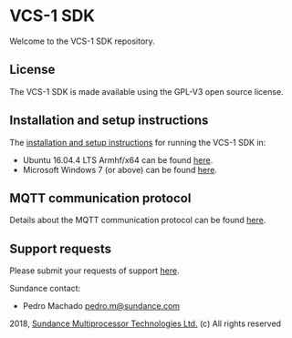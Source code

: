 # VCS-1 SDK
Welcome to the VCS-1 SDK repository.

## License
The VCS-1 SDK is made available using the GPL-V3 open source license.

## Installation and setup instructions
The [installation and setup instructions](https://github.com/SundanceMultiprocessorTechnology/VCS-1_FM191_Windows_SDK/wiki) for running the VCS-1 SDK in:
* Ubuntu 16.04.4 LTS Armhf/x64 can be found [here](https://github.com/SundanceMultiprocessorTechnology/VCS-1_FM191_Windows_SDK/wiki/Configure-Linux-Environment).
* Microsoft Windows 7 (or above) can be found [here](https://github.com/SundanceMultiprocessorTechnology/VCS-1_FM191_Windows_SDK/wiki/Configure-Microsoft-Windows-Environment).

## MQTT communication protocol
Details about the MQTT communication protocol can be found [here](https://github.com/SundanceMultiprocessorTechnology/VCS-1_FM191_Windows_SDK/wiki/MQTT-Communications-Protocol).

## Support requests
Please submit your requests of support [here](https://github.com/SundanceMultiprocessorTechnology/VCS-1_FM191_Windows_SDK/issues).

Sundance contact:

* Pedro Machado <pedro.m@sundance.com>

2018, [Sundance Multiprocessor Technologies Ltd.](http://www.sundance.technology/) (c) All rights reserved
